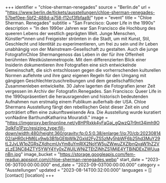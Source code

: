 +++
identifier = "chloe-sherman-renegades"
source = "Berlin.de"
url = "https://www.berlin.de/tickets/ausstellungen/chloe-sherman-renegades-57bef0ee-5bf2-488d-a758-f12cf3fbfaa9/"
type = "event"
title = "Chloe Sherman. Renegades"
subtitle = "San Francisco: Queer Life in the 1990s"
description = "In den 1990er Jahren war San Francisco die Hochburg des queeren Lebens der westlich geprägten Welt.
Junge Menschen, Künstler*innen und Freigeister strömten in die Stadt, um mit Kunst, Stil, Geschlecht und Identität zu experimentieren, um frei zu sein und ihr Leben unabhängig von der Mainstream-Gesellschaft zu gestalten.
Auch die junge FotografinChloe Shermangenoss das Leben in der für ihre Offenheit berühmten Westküstenmetropole. Mit dem differenzierten Blick einer Insiderin dokumentieren ihre Fotografien eine sich entwickelnde Gemeinschaft, die sich entschlossen gegen die vorherrschenden kulturellen Normen auflehnte und ihre ganz eigenen Regeln für den Umgang mit gängigen Geschlechterzuschreibungen und dem gesellschaftlichen Zusammenleben entwickelte.
30 Jahre lagerten die Fotografien jener Zeit vergessen im Archiv der Fotografin.Renegades. San Francisco: Queer Life in the 1990spräsentiert die herausragenden und historisch bedeutenden Aufnahmen nun erstmalig einem Publikum außerhalb der USA. Chloe Shermans Ausstellung fängt den rebellischen Geist dieser Zeit ein und porträtiert offen eine zukunftsweisende Ära.
Die Ausstellung wurde kuratiert vonNadine BarthundKatharina Mouratidi."
image = "https://imgproxy.berlinonline.net/y8HPRxkk4yFaGaj_gQwzQ7r9nt34imh9O3qlkFp1Pzc/resizing_type:fill-down/width:480/height:360/gravity:fp:0.5:0.38/enlarge:1/q:70/cb:2023081402/aHR0cHM6Ly9wb3B1bGEtbWlkZGxld2FyZS5zMy5hbWF6b25hd3MuY29tL2JvLW1pZGRsZXdhcmUvYm8uYmRlX2NoYW5uZWwuZXZlbnQvaW1hZ2VzLzE3NC84ZTY5YWY4Yy0xZWJlLWNiZTEtZjNhZS1jMjE4YTBiNDExZWUuanBn.jpg"
image_bucket = "https://storage.googleapis.com/fem-readup.appspot.com/chloe-sherman-renegades.webp"
start_date = "2023-06-30T00:00:00.000"
end_date = "2023-09-03T00:00:00.000"
category = "Ausstellungen"
updated = "2023-08-14T00:32:00.000"
languages = []
[contact]
[location]
+++
